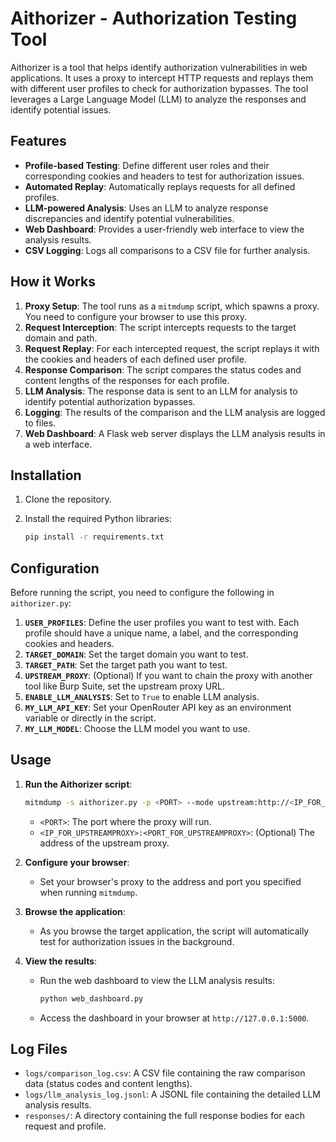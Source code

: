 # Aithorizer - Authorization Testing Tool

Aithorizer is a tool that helps identify authorization vulnerabilities in web applications. It uses a proxy to intercept HTTP requests and replays them with different user profiles to check for authorization bypasses. The tool leverages a Large Language Model (LLM) to analyze the responses and identify potential issues.

## Features

- **Profile-based Testing**: Define different user roles and their corresponding cookies and headers to test for authorization issues.
- **Automated Replay**: Automatically replays requests for all defined profiles.
- **LLM-powered Analysis**: Uses an LLM to analyze response discrepancies and identify potential vulnerabilities.
- **Web Dashboard**: Provides a user-friendly web interface to view the analysis results.
- **CSV Logging**: Logs all comparisons to a CSV file for further analysis.

## How it Works

1.  **Proxy Setup**: The tool runs as a `mitmdump` script, which spawns a proxy. You need to configure your browser to use this proxy.
2.  **Request Interception**: The script intercepts requests to the target domain and path.
3.  **Request Replay**: For each intercepted request, the script replays it with the cookies and headers of each defined user profile.
4.  **Response Comparison**: The script compares the status codes and content lengths of the responses for each profile.
5.  **LLM Analysis**: The response data is sent to an LLM for analysis to identify potential authorization bypasses.
6.  **Logging**: The results of the comparison and the LLM analysis are logged to files.
7.  **Web Dashboard**: A Flask web server displays the LLM analysis results in a web interface.

## Installation

1.  Clone the repository.
2.  Install the required Python libraries:

    ```bash
    pip install -r requirements.txt
    ```

## Configuration

Before running the script, you need to configure the following in `aithorizer.py`:

1.  **`USER_PROFILES`**: Define the user profiles you want to test with. Each profile should have a unique name, a label, and the corresponding cookies and headers.
2.  **`TARGET_DOMAIN`**: Set the target domain you want to test.
3.  **`TARGET_PATH`**: Set the target path you want to test.
4.  **`UPSTREAM_PROXY`**: (Optional) If you want to chain the proxy with another tool like Burp Suite, set the upstream proxy URL.
5.  **`ENABLE_LLM_ANALYSIS`**: Set to `True` to enable LLM analysis.
6.  **`MY_LLM_API_KEY`**: Set your OpenRouter API key as an environment variable or directly in the script.
7.  **`MY_LLM_MODEL`**: Choose the LLM model you want to use.

## Usage

1.  **Run the Aithorizer script**:

    ```bash
    mitmdump -s aithorizer.py -p <PORT> --mode upstream:http://<IP_FOR_UPSTREAMPROXY>:<PORT_FOR_UPSTREAMPROXY> --ssl-insecure
    ```

    -   `<PORT>`: The port where the proxy will run.
    -   `<IP_FOR_UPSTREAMPROXY>:<PORT_FOR_UPSTREAMPROXY>`: (Optional) The address of the upstream proxy.

2.  **Configure your browser**:
    -   Set your browser's proxy to the address and port you specified when running `mitmdump`.

3.  **Browse the application**:
    -   As you browse the target application, the script will automatically test for authorization issues in the background.

4.  **View the results**:
    -   Run the web dashboard to view the LLM analysis results:

        ```bash
        python web_dashboard.py
        ```

    -   Access the dashboard in your browser at `http://127.0.0.1:5000`.

## Log Files

-   `logs/comparison_log.csv`: A CSV file containing the raw comparison data (status codes and content lengths).
-   `logs/llm_analysis_log.jsonl`: A JSONL file containing the detailed LLM analysis results.
-   `responses/`: A directory containing the full response bodies for each request and profile.

